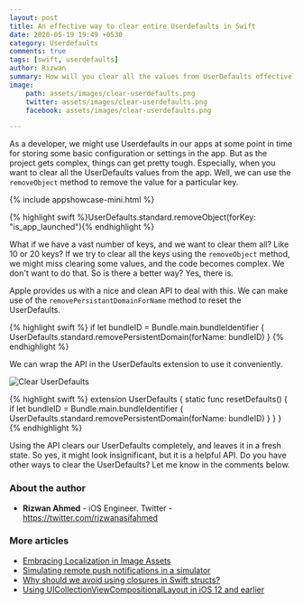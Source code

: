 ```yaml
---
layout: post
title: An effective way to clear entire Userdefaults in Swift
date: 2020-05-19 19:49 +0530
category: Userdefaults
comments: true
tags: [swift, userdefaults]
author: Rizwan
summary: How will you clear all the values from UserDefaults effectively? Well, read the article to find out.
image: 
    path: assets/images/clear-userdefaults.png
    twitter: assets/images/clear-userdefaults.png
    facebook: assets/images/clear-userdefaults.png

---
```

As a developer, we might use Userdefaults in our apps at some point in time for storing some basic configuration or settings in the app. But as the project gets complex, things can get pretty tough. Especially, when you want to clear all the UserDefaults values from the app. Well, we can use the ```removeObject``` method to remove the value for a particular key.

{% include appshowcase-mini.html %}

{% highlight swift %}UserDefaults.standard.removeObject(forKey: "is_app_launched"){% endhighlight %}

What if we have a vast number of keys, and we want to clear them all? Like 10 or 20 keys?  If we try to clear all the keys using the ```removeObject``` method, we might miss clearing some values, and the code becomes complex. We don't want to do that. So is there a better way? Yes, there is.

Apple provides us with a nice and clean API to deal with this. We can make use of the ```removePersistantDomainForName``` method to reset the UserDefaults.

{% highlight swift %}
if let bundleID = Bundle.main.bundleIdentifier {
    UserDefaults.standard.removePersistentDomain(forName: bundleID)
}
{% endhighlight %}

We can wrap the API in the UserDefaults extension to use it conveniently.

![Clear UserDefaults](/blog/assets/images/clear-userdefaults.png)

{% highlight swift %}
extension UserDefaults {
    static func resetDefaults() {
        if let bundleID = Bundle.main.bundleIdentifier {
            UserDefaults.standard.removePersistentDomain(forName: bundleID)
        }
    }
}
{% endhighlight %}

Using the API clears our UserDefaults completely, and leaves it in a fresh state.
So yes, it might look insignificant, but it is a helpful API. Do you have other ways to clear the UserDefaults? Let me know in the comments below.  

### About the author

- **Rizwan Ahmed** - iOS Engineer. Twitter - <https://twitter.com/rizwanasifahmed>

### More articles

- [Embracing Localization in Image Assets](/blog/2020/06/14/embracing-localization-in-image-assets/)
- [Simulating remote push notifications in a simulator](/blog/2020/02/13/simulating-remote-push-notifications-in-a-simulator/)
- [Why should we avoid using closures in Swift structs?](/blog/2020/01/11/why-should-we-avoid-using-closures-in-swift-structs/)
- [Using UICollectionViewCompositionalLayout in iOS 12 and earlier](/blog/2020/03/18/using-uicollectionviewcompositionallayout-in-ios-12-and-earlier/)